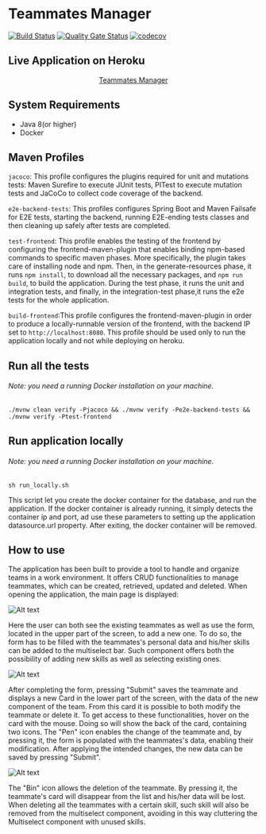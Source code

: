 # Teammates Manager
[![Build Status](https://travis-ci.com/stefff94/teammates-manager.svg?branch=master)](https://travis-ci.com/stefff94/teammates-manager)
[![Quality Gate Status](https://sonarcloud.io/api/project_badges/measure?project=it.polste.attsw%3Ateammates-manager&metric=alert_status)](https://sonarcloud.io/dashboard?id=it.polste.attsw%3Ateammates-manager)
[![codecov](https://codecov.io/gh/stefff94/teammates-manager/branch/master/graph/badge.svg)](https://codecov.io/gh/stefff94/teammates-manager)

## Live Application on Heroku
<p align="center">
          <a href="https://teammates-manager.herokuapp.com">Teammates Manager</a>
</p>

## System Requirements
- Java 8(or higher)
- Docker

## Maven Profiles
` jacoco `: This profile configures the plugins required for unit and mutations tests: Maven Surefire to execute JUnit tests, PITest to execute mutation tests and JaCoCo to collect code coverage of the backend. 

` e2e-backend-tests `: This profiles configures Spring Boot and Maven Failsafe for E2E tests, starting the backend, running E2E-ending tests classes and then cleaning up safely after tests are completed.  

` test-frontend `: This profile enables the testing of the frontend by configuring the frontend-maven-plugin that enables binding npm-based commands to specific maven phases. More specifically, the plugin takes care of installing node and npm. Then, in the generate-resources phase, it runs `npm install`, to download all the necessary packages, and `npm run build`, to build the application. During the test phase, it runs the unit and integration tests, and finally, in the integration-test phase,it runs the e2e tests for the whole application. 

` build-frontend `:This profile configures the frontend-maven-plugin in order to produce a locally-runnable version of the frontend, with the backend IP set to `http://localhost:8080`. This profile should be used only to run the application locally and not while deploying on heroku.  

## Run all the tests
###### Note: you need a running Docker installation on your machine.
```
./mvnw clean verify -Pjacoco && ./mvnw verify -Pe2e-backend-tests && ./mvnw verify -Ptest-frontend
``` 

## Run application locally
###### Note: you need a running Docker installation on your machine.
```
sh run_locally.sh
``` 
This script let you create the docker container for the database, and run the application. 
If the docker container is already running, it simply detects the container ip and port, ad use these parameters 
to setting up the application datasource.url property. After exiting, the docker container will be removed.


## How to use
The application has been built to provide a tool to handle and organize teams in a work environment.
It offers CRUD functionalities to manage teammates, which can be created, retrieved, updated and deleted.
When opening the application, the main page is displayed:

![Alt text](https://i.ibb.co/6wG6Bcm/Screenshot-2020-09-01-at-19-36-06.png "Home")

Here the user can both see the existing teammates as well as use the form, located in the upper part of the screen,
to add a new one. To do so, the form has to be filled with the teammates's personal data and his/her skills can be
added to the multiselect bar. Such component offers both the possibility of adding new skills as well as selecting 
existing ones.

![Alt text](https://i.ibb.co/X2Fps2X/Screenshot-2020-09-01-at-19-36-50.png "Insert new teammate")

After completing the form, pressing "Submit" saves the teammate and displays a new Card in the lower part of the screen,
with the data of the new component of the team. 
From this card it is possible to both modify the teammate or delete it.
To get access to these functionalities, hover on the card with the mouse. Doing so will show the back of the card,
containing two icons. 
The "Pen" icon enables the change of the teammate and, by pressing it, the form is populated with the teammates's data,
enabling their modification. After applying the intended changes, the new data can be saved by pressing "Submit".

![Alt text](https://i.ibb.co/34g4P3y/Screenshot-2020-09-01-at-19-39-20.png "Teammate list")

The "Bin" icon allows the deletion of the teammate. By pressing it, the teammate's card will disappear from the list 
and his/her data will be lost. When deleting all the teammates with a certain skill, such skill will also be removed 
from the multiselect component, avoiding in this way cluttering the Multiselect component with unused skills.

